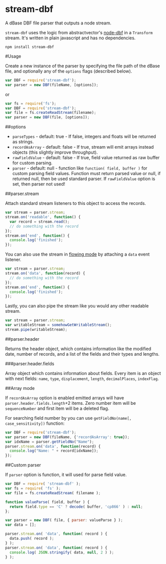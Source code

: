 stream-dbf
==========

A dBase DBF file parser that outputs a node stream.

`stream-dbf` uses the logic from abstractvector's [node-dbf](https://github.com/abstractvector/node-dbf) in a `Transform` stream. It's written in plain javascript and has no dependencies.

    npm install stream-dbf

#Usage

Create a new instance of the parser by specifying the file path of the dBase file, and optionally any of the `options` flags (described below).

```js
var DBF = require('stream-dbf');
var parser = new DBF(fileName, [options]);
```

or

```js
var fs = require('fs');
var DBF = require('stream-dbf');
var file = fs.createReadStream(filename);
var parser = new DBF(file, [options]);
```


##options

* `parseTypes` - default: true - If false, integers and floats will be returned as strings.
* `recordAsArray` - default: false - If true, stream will emit arrays instead objects (this slightly improve throughput).
* `rawFieldValue` - default: false - If true, field value returned as raw buffer for custom parsing.
* `parser` - default: null - function like `function( field, buffer )` for custom parsing field values. Function must return parsed value or null, if returned null, then be used standard parser. If `rawFieldValue` option is set, then parser not used!

##parser.stream

Attach standard stream listeners to this object to access the records.

```js
var stream = parser.stream;
stream.on('readable', function() {
  var record = stream.read();
  // do something with the record
});
stream.on('end', function() {
  console.log('finished');
});
```

You can also use the stream in [flowing mode](http://nodejs.org/api/stream.html#stream_event_data) by attaching a `data` event listener.

```js
var stream = parser.stream;
stream.on('data', function(record) {
  // do something with the record
});
stream.on('end', function() {
  console.log('finished');
});
```

Lastly, you can also pipe the stream like you would any other readable stream.

```js
var stream = parser.stream;
var writableStream = somehowGetWritableStream();
stream.pipe(writableStream);
```

##parser.header

Returns the header object, which contains information like the modified date, number of records, and a list of the fields and their types and lengths.

###parser.header.fields

Array object which contains information about fields.
Every item is an object with next fields: `name`, `type`, `displacement`, `length`,
`decimalPlaces`, `indexFlag`.

##Array mode

If `recordAsArray` option is enabled emitted arrays will have `parser.header.fields.length`+2 items.
Zero number item will be `sequenceNumber` and first item will be a deleted flag.

For searching field number by you can use `getFieldNo(name[, case_sensitivity])` function:
```js
var DBF = require('stream-dbf');
var parser = new DBF(fileName, {'recordAsArray': true});
var idxName = parser.getFieldNo("Name");
parser.stream.on('data', function(record) {
  console.log("Name: " + record[idxName]);
});
```

##Custom parser

If `parser` option is function, it will used for parse field value.

```js
var DBF = require( 'stream-dbf' );
var fs = require( 'fs' );
var file = fs.createReadStream( filename );

function valueParse( field, buffer ) {
  return field.type == 'C' ? decode( buffer, 'cp866' ) : null;
};

var parser = new DBF( file, { parser: valueParse } );
var data = [];

parser.stream.on( 'data', function( record ) {
  data.push( record );
} );
parser.stream.on( 'data', function( record ) {
  console.log( JSON.stringify( data, null, 2 ) );
} );
```
